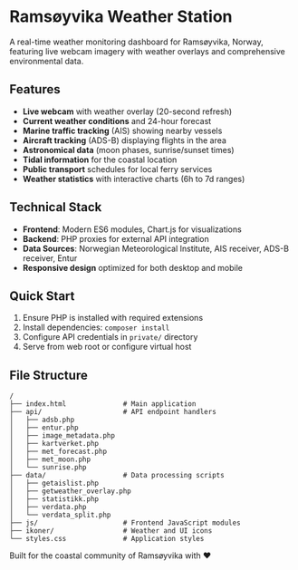 # Ramsøyvika Weather Station

A real-time weather monitoring dashboard for Ramsøyvika, Norway, featuring live webcam imagery with weather overlays and comprehensive environmental data.

## Features

- **Live webcam** with weather overlay (20-second refresh)
- **Current weather conditions** and 24-hour forecast
- **Marine traffic tracking** (AIS) showing nearby vessels
- **Aircraft tracking** (ADS-B) displaying flights in the area
- **Astronomical data** (moon phases, sunrise/sunset times)
- **Tidal information** for the coastal location
- **Public transport** schedules for local ferry services
- **Weather statistics** with interactive charts (6h to 7d ranges)

## Technical Stack

- **Frontend**: Modern ES6 modules, Chart.js for visualizations
- **Backend**: PHP proxies for external API integration
- **Data Sources**: Norwegian Meteorological Institute, AIS receiver, ADS-B receiver, Entur
- **Responsive design** optimized for both desktop and mobile

## Quick Start

1. Ensure PHP is installed with required extensions
2. Install dependencies: `composer install`
3. Configure API credentials in `private/` directory
4. Serve from web root or configure virtual host

## File Structure

```
/
├── index.html              # Main application
├── api/                    # API endpoint handlers
│   ├── adsb.php
│   ├── entur.php
│   ├── image_metadata.php
│   ├── kartverket.php
│   ├── met_forecast.php
│   ├── met_moon.php
│   └── sunrise.php
├── data/                   # Data processing scripts
│   ├── getaislist.php
│   ├── getweather_overlay.php
│   ├── statistikk.php
│   ├── verdata.php
│   └── verdata_split.php
├── js/                     # Frontend JavaScript modules
├── ikoner/                 # Weather and UI icons
└── styles.css              # Application styles
```

Built for the coastal community of Ramsøyvika with ❤️
